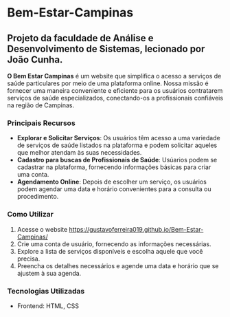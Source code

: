 # Bem-Estar-Campinas 
## Projeto da faculdade de Análise e Desenvolvimento de Sistemas, lecionado por João Cunha.

**O Bem Estar Campinas** é um website que simplifica o acesso a serviços de saúde particulares por meio de uma plataforma online. Nossa missão é fornecer uma maneira conveniente e eficiente para os usuários contratarem serviços de saúde especializados, conectando-os a profissionais confiáveis na região de Campinas.

### Principais Recursos
* **Explorar e Solicitar Serviços**: Os usuários têm acesso a uma variedade de serviços de saúde listados na plataforma e podem solicitar aqueles que melhor atendam às suas necessidades.
* **Cadastro para buscas de Profissionais de Saúde**: Usúarios podem se cadastrar na plataforma, fornecendo informações básicas para criar uma conta.
* **Agendamento Online**: Depois de escolher um serviço, os usuários podem agendar uma data e horário convenientes para a consulta ou procedimento.


### Como Utilizar
1. Acesse o website https://gustavoferreira019.github.io/Bem-Estar-Campinas/
2. Crie uma conta de usuário, fornecendo as informações necessárias.
3. Explore a lista de serviços disponíveis e escolha aquele que você precisa.
4. Preencha os detalhes necessários e agende uma data e horário que se ajustem à sua agenda.

### Tecnologias Utilizadas
* Frontend: HTML, CSS
